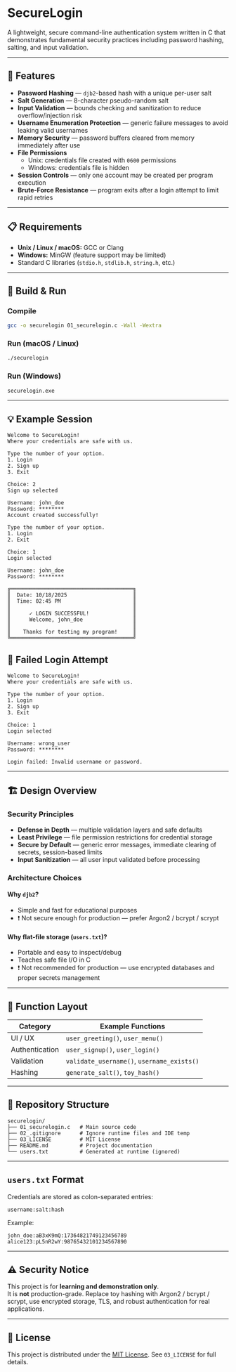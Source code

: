 # SecureLogin

A lightweight, secure command-line authentication system written in C that demonstrates fundamental security practices including password hashing, salting, and input validation.

---

## 🔐 Features

- **Password Hashing** — `djb2`-based hash with a unique per-user salt  
- **Salt Generation** — 8-character pseudo-random salt  
- **Input Validation** — bounds checking and sanitization to reduce overflow/injection risk  
- **Username Enumeration Protection** — generic failure messages to avoid leaking valid usernames  
- **Memory Security** — password buffers cleared from memory immediately after use  
- **File Permissions**  
  - Unix: credentials file created with `0600` permissions  
  - Windows: credentials file is hidden  
- **Session Controls** — only one account may be created per program execution  
- **Brute-Force Resistance** — program exits after a login attempt to limit rapid retries

---

## 📋 Requirements

- **Unix / Linux / macOS:** GCC or Clang  
- **Windows:** MinGW (feature support may be limited)  
- Standard C libraries (`stdio.h`, `stdlib.h`, `string.h`, etc.)

---

## 🚀 Build & Run

### Compile
```bash
gcc -o securelogin 01_securelogin.c -Wall -Wextra
```

### Run (macOS / Linux)
```bash
./securelogin
```

### Run (Windows)
```bash
securelogin.exe
```

---

## 💡 Example Session

```
Welcome to SecureLogin!
Where your credentials are safe with us.

Type the number of your option.
1. Login
2. Sign up
3. Exit

Choice: 2
Sign up selected

Username: john_doe
Password: ********
Account created successfully!

Type the number of your option.
1. Login
2. Exit

Choice: 1
Login selected

Username: john_doe
Password: ********

╔═══════════════════════════════════════╗
║  Date: 10/18/2025                     ║
║  Time: 02:45 PM                       ║
║                                       ║
║      ✓ LOGIN SUCCESSFUL!              ║
║      Welcome, john_doe                ║
║                                       ║
║    Thanks for testing my program!     ║
╚═══════════════════════════════════════╝
```

## 🚨 Failed Login Attempt

```
Welcome to SecureLogin!
Where your credentials are safe with us.

Type the number of your option.
1. Login
2. Sign up
3. Exit

Choice: 1
Login selected

Username: wrong_user 
Password: ******** 

Login failed: Invalid username or password.
```
---

## 🏗️ Design Overview

### Security Principles
- **Defense in Depth** — multiple validation layers and safe defaults  
- **Least Privilege** — file permission restrictions for credential storage  
- **Secure by Default** — generic error messages, immediate clearing of secrets, session-based limits  
- **Input Sanitization** — all user input validated before processing

### Architecture Choices

#### Why `djb2`?
- Simple and fast for educational purposes  
- ❗ Not secure enough for production — prefer Argon2 / bcrypt / scrypt

#### Why flat-file storage (`users.txt`)?
- Portable and easy to inspect/debug  
- Teaches safe file I/O in C  
- ❗ Not recommended for production — use encrypted databases and proper secrets management

---

## 🧩 Function Layout

| Category       | Example Functions                        |
|----------------|------------------------------------------|
| UI / UX        | `user_greeting()`, `user_menu()`          |
| Authentication | `user_signup()`, `user_login()`          |
| Validation     | `validate_username()`, `username_exists()`|
| Hashing        | `generate_salt()`, `toy_hash()`           |

---

## 📁 Repository Structure

```
securelogin/
├── 01_securelogin.c   # Main source code
├── 02_.gitignore      # Ignore runtime files and IDE temp
├── 03_LICENSE         # MIT License
├── README.md          # Project documentation
└── users.txt          # Generated at runtime (ignored)
```

---

## `users.txt` Format

Credentials are stored as colon-separated entries:

```
username:salt:hash
```

Example:

```
john_doe:aB3xK9mQ:17364821749123456789
alice123:pL5nR2wY:98765432101234567890
```


---

## ⚠️ Security Notice

This project is for **learning and demonstration only**.  
It is **not** production-grade. Replace toy hashing with Argon2 / bcrypt / scrypt, use encrypted storage, TLS, and robust authentication for real applications.

---

## 📄 License


This project is distributed under the [MIT License](03_LICENSE). See `03_LICENSE` for full details.








